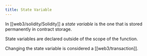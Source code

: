 ```yaml
---
title: State Variable
---
```


In [[web3/solidity/Solidity]] a _state variable_ is the one that is stored permanently in contract storage.

State variables are declared outside of the scope of the function.

Changing the state variable is considered a [[web3/transaction]].
